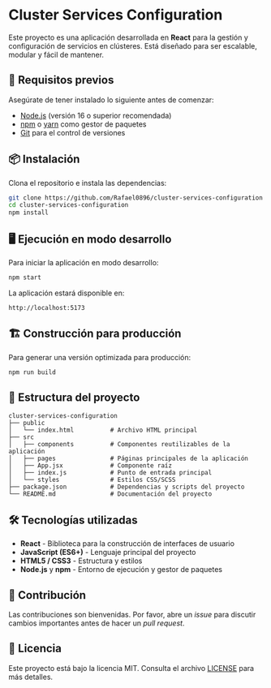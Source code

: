 
# Cluster Services Configuration

Este proyecto es una aplicación desarrollada en **React** para la gestión y configuración de servicios en clústeres. Está diseñado para ser escalable, modular y fácil de mantener.

## 🚀 Requisitos previos

Asegúrate de tener instalado lo siguiente antes de comenzar:

- [Node.js](https://nodejs.org/) (versión 16 o superior recomendada)
- [npm](https://www.npmjs.com/) o [yarn](https://yarnpkg.com/) como gestor de paquetes
- [Git](https://git-scm.com/) para el control de versiones

## 📦 Instalación

Clona el repositorio e instala las dependencias:

```bash
git clone https://github.com/Rafael0896/cluster-services-configuration
cd cluster-services-configuration
npm install
```

## 🖥️ Ejecución en modo desarrollo

Para iniciar la aplicación en modo desarrollo:

```bash
npm start
```

La aplicación estará disponible en:  
```
http://localhost:5173
```

## 🏗️ Construcción para producción

Para generar una versión optimizada para producción:

```bash
npm run build
```

## 📂 Estructura del proyecto

```
cluster-services-configuration
├── public
│   └── index.html          # Archivo HTML principal
├── src
│   ├── components          # Componentes reutilizables de la aplicación
│   ├── pages               # Páginas principales de la aplicación
│   ├── App.jsx             # Componente raíz
│   ├── index.js            # Punto de entrada principal
│   └── styles              # Estilos CSS/SCSS
├── package.json            # Dependencias y scripts del proyecto
└── README.md               # Documentación del proyecto
```

## 🛠️ Tecnologías utilizadas

- **React** - Biblioteca para la construcción de interfaces de usuario  
- **JavaScript (ES6+)** - Lenguaje principal del proyecto  
- **HTML5 / CSS3** - Estructura y estilos  
- **Node.js** y **npm** - Entorno de ejecución y gestor de paquetes  

## 🤝 Contribución

Las contribuciones son bienvenidas. Por favor, abre un *issue* para discutir cambios importantes antes de hacer un *pull request*.

## 📄 Licencia

Este proyecto está bajo la licencia MIT. Consulta el archivo [LICENSE](LICENSE) para más detalles.
